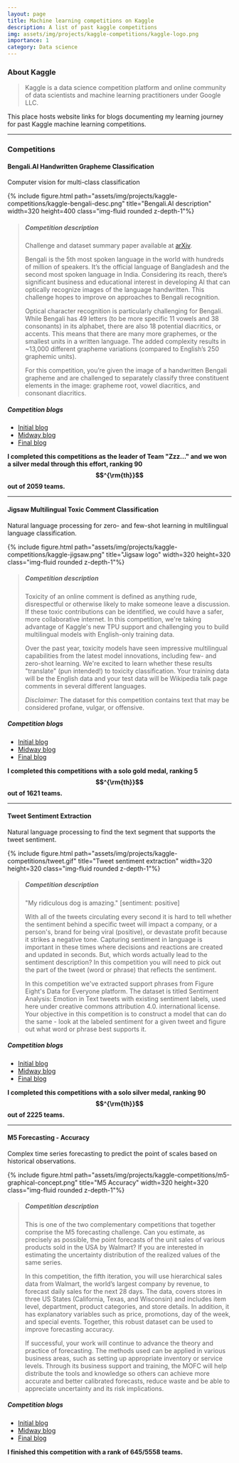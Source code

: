 ```yaml
---
layout: page
title: Machine learning competitions on Kaggle
description: A list of past kaggle competitions
img: assets/img/projects/kaggle-competitions/kaggle-logo.png
importance: 1
category: Data science
---
```


### **About Kaggle**

>Kaggle is a data science competition platform and online community of
data scientists and machine learning practitioners under Google LLC.

This place hosts website links for blogs documenting my learning journey for past Kaggle machine learning competitions.

---

### **Competitions**

#### Bengali.AI Handwritten Grapheme Classification
Computer vision for multi-class classification

<div class="row justify-content-sm-center">
        {% include figure.html path="assets/img/projects/kaggle-competitions/kaggle-bengali-desc.png" title="Bengali.AI description" width=320 height=400 class="img-fluid rounded z-depth-1"%}
</div>

> ##### **Competition description**
>Challenge and dataset summary paper available at <a href="https://arxiv.org/abs/2010.00170">arXiv</a>.
>
>Bengali is the 5th most spoken language in the world with hundreds of million of speakers. It’s the official language of Bangladesh and the second most spoken language in India. Considering its reach, there’s significant business and educational interest in developing AI that can optically recognize images of the language handwritten. This challenge hopes to improve on approaches to Bengali recognition.
>
>Optical character recognition is particularly challenging for Bengali. While Bengali has 49 letters (to be more specific 11 vowels and 38 consonants) in its alphabet, there are also 18 potential diacritics, or accents. This means that there are many more graphemes, or the smallest units in a written language. The added complexity results in ~13,000 different grapheme variations (compared to English’s 250 graphemic units).
>
>For this competition, you’re given the image of a handwritten Bengali grapheme and are challenged to separately classify three constituent elements in the image: grapheme root, vowel diacritics, and consonant diacritics.


##### Competition blogs

- [Initial blog](https://cengc13.github.io/website/kaggle/2020/02/18/kaggle-bengali.html)
- [Midway blog](https://cengc13.github.io/website/kaggle/2020/02/25/kaggle-bengali.html)
- [Final blog](https://cengc13.github.io/website/kaggle/2020/03/03/kaggle-bengali.html)

**I completed this competitions as the leader of Team "Zzz..." and we won a silver medal through this effort, ranking 90$$^{\rm{th}}$$ out of 2059 teams.**

---

#### Jigsaw Multilingual Toxic Comment Classification
Natural language processing for zero- and few-shot learning in multilingual language classification.

<div class="row justify-content-sm-center">
        {% include figure.html path="assets/img/projects/kaggle-competitions/kaggle-jigsaw.png" title="Jigsaw logo" width=320 height=320 class="img-fluid rounded z-depth-1"%}
</div>



> ##### **Competition description**
>
>Toxicity of an online comment is defined as anything rude, disrespectful or otherwise likely to make someone leave a discussion. If these toxic contributions can be identified, we could have a safer, more collaborative internet.
>In this competition, we're taking advantage of Kaggle's new TPU support and challenging you to build multilingual models with English-only training data.
>
>Over the past year, toxicity models have seen impressive multilingual capabilities from the latest model innovations, including few- and zero-shot learning. We're excited to learn whether these results "translate" (pun intended!) to toxicity classification. Your training data will be the English data and your test data will be Wikipedia talk page comments in several different languages.
>
>*Disclaimer*: The dataset for this competition contains text that may be considered profane, vulgar, or offensive.


##### Competition blogs

- [Initial blog](https://cengc13.github.io/website/kaggle/2020/04/12/kaggle-jigsaw-start-blog.html)
- [Midway blog](https://cengc13.github.io/website/kaggle/2020/04/26/kaggle-jigsaw-midway-blog.html)
- [Final blog](https://cengc13.github.io/website/kaggle/2020/05/08/kaggle-jigsaw-final-blog.html)

**I completed this competitions with a solo gold medal, ranking 5$$^{\rm{th}}$$ out of 1621 teams.**

---

#### Tweet Sentiment Extraction
Natural language processing to find the text segment that supports the tweet sentiment.

<div class="row justify-content-sm-center">
        {% include figure.html path="assets/img/projects/kaggle-competitions/tweet.gif" title="Tweet sentiment extraction" width=320 height=320 class="img-fluid rounded z-depth-1"%}
</div>



> ##### **Competition description**
>
>"My ridiculous dog is amazing." [sentiment: positive]
>
>With all of the tweets circulating every second it is hard to tell whether the sentiment behind a specific tweet will impact a company, or a person's, brand for being viral (positive), or devastate profit because it strikes a negative tone. Capturing sentiment in language is important in these times where decisions and reactions are created and updated in seconds. But, which words actually lead to the sentiment description? In this competition you will need to pick out the part of the tweet (word or phrase) that reflects the sentiment.
>
>In this competition we've extracted support phrases from Figure Eight's Data for Everyone platform. The dataset is titled Sentiment Analysis: Emotion in Text tweets with existing sentiment labels, used here under creative commons attribution 4.0. international license. Your objective in this competition is to construct a model that can do the same - look at the labeled sentiment for a given tweet and figure out what word or phrase best supports it.


##### Competition blogs

- [Initial blog](https://cengc13.github.io/website/kaggle/2020/06/01/kaggle-tweet-start-blog.html)
- [Midway blog](https://cengc13.github.io/website/kaggle/2020/06/09/kaggle-tweet-midway-blog.html)
- [Final blog](https://cengc13.github.io/website/kaggle/2020/06/23/kaggle-tweet-final-blog.html)

**I completed this competitions with a solo silver medal, ranking 90$$^{\rm{th}}$$ out of 2225 teams.**

---

#### M5 Forecasting - Accuracy
Complex time series forecasting to predict the point of scales based on historical observations.

<div class="row justify-content-sm-center">
        {% include figure.html path="assets/img/projects/kaggle-competitions/m5-graphical-concept.png" title="M5 Accuracy" width=320 height=320 class="img-fluid rounded z-depth-1"%}
</div>



> ##### **Competition description**
>
> This is one of the two complementary competitions that together comprise the M5 forecasting challenge. Can you estimate, as precisely as possible, the point forecasts of the unit sales of various products sold in the USA by Walmart? If you are interested in estimating the uncertainty distribution of the realized values of the same series.
>
>In this competition, the fifth iteration, you will use hierarchical sales data from Walmart, the world’s largest company by revenue, to forecast daily sales for the next 28 days. The data, covers stores in three US States (California, Texas, and Wisconsin) and includes item level, department, product categories, and store details. In addition, it has explanatory variables such as price, promotions, day of the week, and special events. Together, this robust dataset can be used to improve forecasting accuracy.
>
>If successful, your work will continue to advance the theory and practice of forecasting. The methods used can be applied in various business areas, such as setting up appropriate inventory or service levels. Through its business support and training, the MOFC will help distribute the tools and knowledge so others can achieve more accurate and better calibrated forecasts, reduce waste and be able to appreciate uncertainty and its risk implications.


##### Competition blogs

- [Initial blog](http://0.0.0.0:8080/website/kaggle/2020/06/25/kaggle-m5-accuracy-start-blog.html)
- [Midway blog](http://0.0.0.0:8080/website/kaggle/2020/06/28/kaggle-m5-accuracy-midway-blog.html)
- [Final blog](http://0.0.0.0:8080/website/kaggle/2020/07/05/kaggle-m5-accuracy-final-blog.html)

**I finished this competition with a rank of 645/5558 teams.**